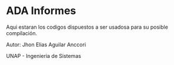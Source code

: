 # ADA Informes

Aqui estaran los codigos dispuestos a ser usadosa para su posible compilación.

Autor: Jhon Elias Aguilar Anccori

UNAP - Ingenieria de Sistemas

